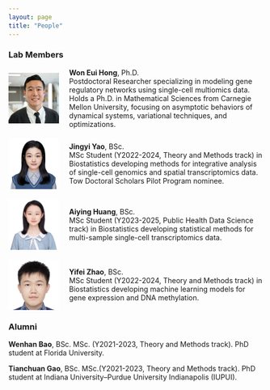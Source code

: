 ```yaml
---
layout: page
title: "People"
---
```


### Lab Members

<div style="display: flex; align-items: center; margin-bottom: 20px;">
  <img src="../images/woneuih11.jpg" alt="Won Eui Hong" style="width: 100px; margin-right: 20px;">
  <div>
    <strong>Won Eui Hong</strong>, Ph.D. <br/>
    Postdoctoral Researcher specializing in modeling gene regulatory networks using single-cell multiomics data. Holds a Ph.D. in Mathematical Sciences from Carnegie Mellon University, focusing on asymptotic behaviors of dynamical systems, variational techniques, and optimizations.
  </div>
</div>

<div style="display: flex; align-items: center; margin-bottom: 20px;">
   <img src="../images/Jingyi_Yao.png" alt="Jingyi Yao" style="width: 100px; margin-right: 20px;">
  <div>
    <strong>Jingyi Yao</strong>, BSc. <br/>
    MSc Student (Y2022-2024, Theory and Methods track) in Biostatistics developing methods for integrative analysis of single-cell genomics and spatial transcriptomics data. Tow Doctoral Scholars Pilot Program nominee.
  </div>
</div>

<div style="display: flex; align-items: center; margin-bottom: 20px;">
  <img src="../images/Aiying_Huang.png" alt="Aiying Huang" style="width: 100px; margin-right: 20px;">
  <div>
    <strong>Aiying Huang</strong>, BSc. <br/>
    MSc Student (Y2023-2025, Public Health Data Science track) in Biostatistics developing statistical methods for multi-sample single-cell transcriptomics data.
  </div>
</div>

<div style="display: flex; align-items: center; margin-bottom: 20px;">
  <img src="../images/Yifei_Zhao.png" alt="Yifei Zhao" style="width: 100px; margin-right: 20px;">
  <div>
    <strong>Yifei Zhao</strong>, BSc. <br/>
    MSc Student (Y2022-2024, Theory and Methods track) in Biostatistics developing machine learning models for gene expression and DNA methylation.
  </div>
</div>

### Alumni

**Wenhan Bao**, BSc. MSc. (Y2021-2023, Theory and Methods track). PhD student at Florida University.<br/>

**Tianchuan Gao**, BSc. MSc.(Y2021-2023, Theory and Methods track). PhD student at Indiana University–Purdue University Indianapolis (IUPUI). <br/>
```
